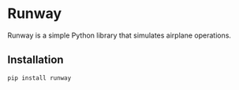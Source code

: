 # Runway

Runway is a simple Python library that simulates airplane operations.

## Installation

```bash
pip install runway
